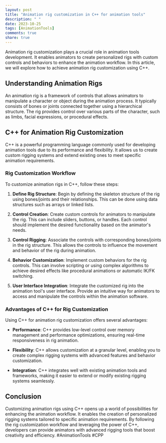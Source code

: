 ```yaml
---
layout: post
title: "Animation rig customization in C++ for animation tools"
description: " "
date: 2023-10-25
tags: [AnimationTools]
comments: true
share: true
---
```


Animation rig customization plays a crucial role in animation tools development. It enables animators to create personalized rigs with custom controls and behaviors to enhance the animation workflow. In this article, we will explore how to achieve animation rig customization using C++.

## Understanding Animation Rigs

An animation rig is a framework of controls that allows animators to manipulate a character or object during the animation process. It typically consists of bones or joints connected together using a hierarchical structure. The rig provides control over various parts of the character, such as limbs, facial expressions, or procedural effects.

## C++ for Animation Rig Customization

C++ is a powerful programming language commonly used for developing animation tools due to its performance and flexibility. It allows us to create custom rigging systems and extend existing ones to meet specific animation requirements.

### Rig Customization Workflow

To customize animation rigs in C++, follow these steps:

1. **Define Rig Structure**: Begin by defining the skeleton structure of the rig using bones/joints and their relationships. This can be done using data structures such as arrays or linked lists.

2. **Control Creation**: Create custom controls for animators to manipulate the rig. This can include sliders, buttons, or handles. Each control should implement the desired functionality based on the animator's needs.

3. **Control Rigging**: Associate the controls with corresponding bones/joints in the rig structure. This allows the controls to influence the movement and behavior of the rig during animation.

4. **Behavior Customization**: Implement custom behaviors for the rig controls. This can involve scripting or using complex algorithms to achieve desired effects like procedural animations or automatic IK/FK switching.

5. **User Interface Integration**: Integrate the customized rig into the animation tool's user interface. Provide an intuitive way for animators to access and manipulate the controls within the animation software.

### Advantages of C++ for Rig Customization

Using C++ for animation rig customization offers several advantages:

- **Performance**: C++ provides low-level control over memory management and performance optimizations, ensuring real-time responsiveness in rig animation.

- **Flexibility**: C++ allows customization at a granular level, enabling you to create complex rigging systems with advanced features and behavior customization.

- **Integration**: C++ integrates well with existing animation tools and frameworks, making it easier to extend or modify existing rigging systems seamlessly.

## Conclusion

Customizing animation rigs using C++ opens up a world of possibilities for enhancing the animation workflow. It enables the creation of personalized rigging systems tailored to specific animation requirements. By following the rig customization workflow and leveraging the power of C++, developers can provide animators with advanced rigging tools that boost creativity and efficiency. #AnimationTools #CPP